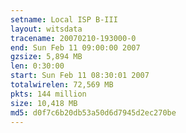 ```yaml
---
setname: Local ISP B-III
layout: witsdata
tracename: 20070210-193000-0
end: Sun Feb 11 09:00:00 2007
gzsize: 5,894 MB
len: 0:30:00
start: Sun Feb 11 08:30:01 2007
totalwirelen: 72,569 MB
pkts: 144 million
size: 10,418 MB
md5: d0f7c6b20db53a50d6d7945d2ec270be
---
```

